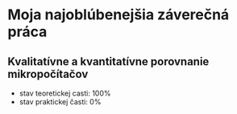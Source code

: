 ﻿# Moja najoblúbenejšia záverečná práca
## Kvalitatívne a kvantitatívne porovnanie mikropočítačov
- stav teoretickej casti: 100%
- stav praktickej časti: 0%
